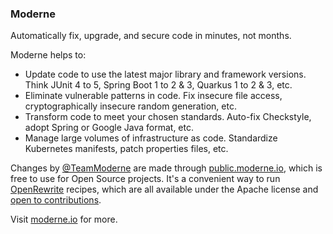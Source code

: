 ### Moderne

Automatically fix, upgrade, and secure code in minutes, not months.

Moderne helps to:
* Update code to use the latest major library and framework versions. Think JUnit 4 to 5, Spring Boot 1 to 2 & 3, Quarkus 1 to 2 & 3, etc.
* Eliminate vulnerable patterns in code. Fix insecure file access, cryptographically insecure random generation, etc.
* Transform code to meet your chosen standards. Auto-fix Checkstyle, adopt Spring or Google Java format, etc.
* Manage large volumes of infrastructure as code. Standardize Kubernetes manifests, patch properties files, etc.

Changes by [@TeamModerne](https://github.com/TeamModerne) are made through [public.moderne.io](https://public.moderne.io/), which is free to use for Open Source projects. It's a convenient way to run [OpenRewrite](https://docs.openrewrite.org/) recipes, which are all available under the Apache license and [open to contributions](https://github.com/openrewrite/).

Visit [moderne.io](https://moderne.io) for more.
